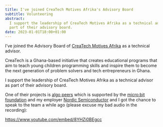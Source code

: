 ```yaml
---
title: I've joined CreaTech Motives Afrika's Advisory Board
subtitle: Volunteering
abstract:
  I support the leadership of CreaTech Motives Afrika as a technical advisor as
  part of their advisory board.
date: 2023-01-01T18:00+01:00
---
```


I've joined the Advisory Board of
[CreaTech Motives Afrika](https://www.ctmafri.com/) as a technical advisor.

CreaTech is a Ghana-based initiative that creates educational programs that aim
to teach young children programming skills and inspire them to become the next
generation of problem solvers and tech entrepreneurs in Ghana.

I support the leadership of CreaTech Motives Afrika as a technical advisor as
part of their advisory board.

One of their projects is [algo peers](https://algopeers.com/) which is supported
by the [micro:bit foundation](https://microbit.org/) and my employer
[Nordic Semiconductor](https://www.nordicsemi.com/News/2021/09/Nordic-helps-back-digital-education-for-disadvantaged-students-in-Nigeria)
and I got the chance to speak to the team a while ago (please excuse my bad
audio in the recording):

<https://www.youtube.com/embed/8YHZi0BEgcc>
